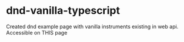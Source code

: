 # dnd-vanilla-typescript 

Created dnd example page with vanilla instruments existing in web api.
Accessible on <a href="https://eddienubes.github.io/dnd-vanilla-typescript/"></a>THIS page
